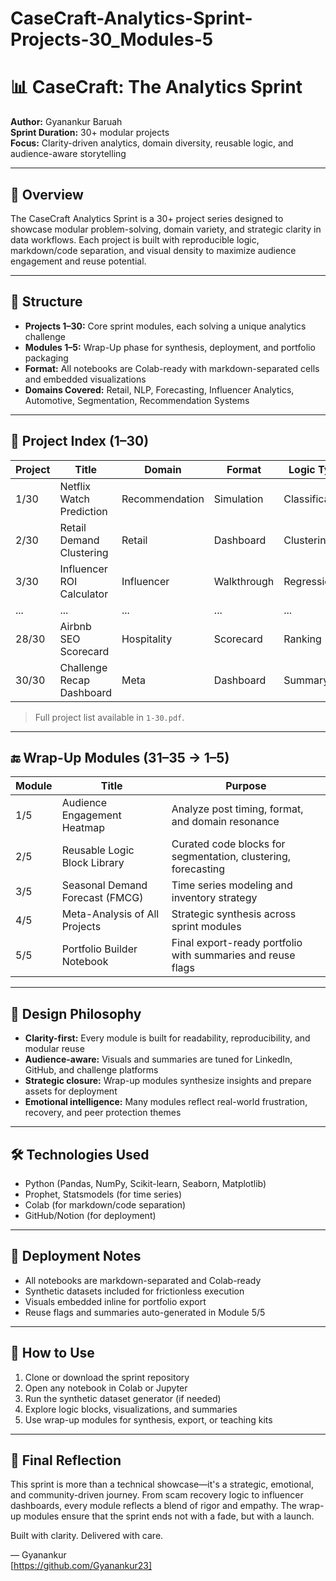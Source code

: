 # CaseCraft-Analytics-Sprint-Projects-30_Modules-5

# 📊 CaseCraft: The Analytics Sprint  
**Author:** Gyanankur Baruah  
**Sprint Duration:** 30+ modular projects  
**Focus:** Clarity-driven analytics, domain diversity, reusable logic, and audience-aware storytelling

---

## 🧭 Overview

The CaseCraft Analytics Sprint is a 30+ project series designed to showcase modular problem-solving, domain variety, and strategic clarity in data workflows. Each project is built with reproducible logic, markdown/code separation, and visual density to maximize audience engagement and reuse potential.

---

## 🧱 Structure

- **Projects 1–30:** Core sprint modules, each solving a unique analytics challenge  
- **Modules 1–5:** Wrap-Up phase for synthesis, deployment, and portfolio packaging  
- **Format:** All notebooks are Colab-ready with markdown-separated cells and embedded visualizations  
- **Domains Covered:** Retail, NLP, Forecasting, Influencer Analytics, Automotive, Segmentation, Recommendation Systems

---

## 📂 Project Index (1–30)

| Project | Title | Domain | Format | Logic Type |
|--------|-------|--------|--------|------------|
| 1/30 | Netflix Watch Prediction | Recommendation | Simulation | Classification |
| 2/30 | Retail Demand Clustering | Retail | Dashboard | Clustering |
| 3/30 | Influencer ROI Calculator | Influencer | Walkthrough | Regression |
| ... | ... | ... | ... | ... |
| 28/30 | Airbnb SEO Scorecard | Hospitality | Scorecard | Ranking |
| 30/30 | Challenge Recap Dashboard | Meta | Dashboard | Summary |

> Full project list available in `1-30.pdf`.

---

## 🔚 Wrap-Up Modules (31–35 → 1–5)

| Module | Title | Purpose |
|--------|-------|---------|
| 1/5 | Audience Engagement Heatmap | Analyze post timing, format, and domain resonance |
| 2/5 | Reusable Logic Block Library | Curated code blocks for segmentation, clustering, forecasting |
| 3/5 | Seasonal Demand Forecast (FMCG) | Time series modeling and inventory strategy |
| 4/5 | Meta-Analysis of All Projects | Strategic synthesis across sprint modules |
| 5/5 | Portfolio Builder Notebook | Final export-ready portfolio with summaries and reuse flags |

---

## 🧠 Design Philosophy

- **Clarity-first:** Every module is built for readability, reproducibility, and modular reuse  
- **Audience-aware:** Visuals and summaries are tuned for LinkedIn, GitHub, and challenge platforms  
- **Strategic closure:** Wrap-up modules synthesize insights and prepare assets for deployment  
- **Emotional intelligence:** Many modules reflect real-world frustration, recovery, and peer protection themes

---

## 🛠️ Technologies Used

- Python (Pandas, NumPy, Scikit-learn, Seaborn, Matplotlib)  
- Prophet, Statsmodels (for time series)  
- Colab (for markdown/code separation)  
- GitHub/Notion (for deployment)

---

## 📌 Deployment Notes

- All notebooks are markdown-separated and Colab-ready  
- Synthetic datasets included for frictionless execution  
- Visuals embedded inline for portfolio export  
- Reuse flags and summaries auto-generated in Module 5/5

---

## 🎯 How to Use

1. Clone or download the sprint repository  
2. Open any notebook in Colab or Jupyter  
3. Run the synthetic dataset generator (if needed)  
4. Explore logic blocks, visualizations, and summaries  
5. Use wrap-up modules for synthesis, export, or teaching kits

---

## 🏁 Final Reflection

This sprint is more than a technical showcase—it's a strategic, emotional, and community-driven journey. From scam recovery logic to influencer dashboards, every module reflects a blend of rigor and empathy. The wrap-up modules ensure that the sprint ends not with a fade, but with a launch.

Built with clarity. Delivered with care.

— Gyanankur  
[https://github.com/Gyanankur23]

